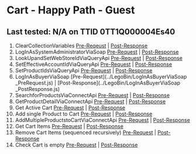 # Cart - Happy Path - Guest

## Last tested: N/A on TTID 0TT1Q000004Es40

1. ClearCollectionVariables [Pre-Reqeust](../LegoBin/ClearCollectionVariables_PreRequest.js) | [Post-Response](../LegoBin/ClearCollectionVariables_PostResponse.js)
1. LogInAsSystemAdministratorViaSoap [Pre-Request](../LegoBin/LogInAsSystemAdministratorViaSoap_PreRequest.js) | [Post-Response](../LegoBin/LogInAsSystemAdministratorViaSoap_PostResponse.js)
1. LookUpandSetWebStoreIdViaQueryApi [Pre-Request](../LegoBin/LookUpandSetWebStoreIdViaQueryApi_PreRequest.js) | [Post-Response](../LegoBin/LookUpandSetWebStoreIdViaQueryApi_PostResponse.js)
1. SetEffectiveAccountIdViaQueryApi [Pre-Request](../LegoBin/SetEffectiveAccountIdViaQueryApi_PreRequest.js) | [Post-Response](../LegoBin/SetEffectiveAccountIdViaQueryApi_PostResponse.js)
1. SetProductIdsViaQueryApi [Pre-Request](../LegoBin/SetProductIdsViaQueryApi_PreRequest.js) | [Post-Response](../LegoBin/SetProductIdsViaQueryApi_PostResponse.js)
1. LogInAsBuyerViaSoap [Pre-Request](../LegoBin/LogInAsBuyerViaSoap _PreRequest.js) | [Post-Response](../LegoBin/LogInAsBuyerViaSoap _PostResponse.js)
1. SearchforProductsViaConnectApi [Pre-Request](../LegoBin/SearchforProductsViaConnectApi_PreRequest.js) | [Post-Response](../LegoBin/SearchforProductsViaConnectApi_PostResponse.js)
1. GetProductDetailViaConnectApi [Pre-Request](../LegoBin/GetProductDetailViaConnectApi_PreRequest.js) | [Post-Response](../LegoBin/GetProductDetailViaConnectApi_PostResponse.js)
1. Get Active Cart [Pre-Request](../LegoBin/XYZ_PreRequest.js) | [Post-Response](../LegoBin/XYZ_PostResponse.js)
1. Add single Product to Cart [Pre-Request](../LegoBin/XYZ_PreRequest.js) | [Post-Response](../LegoBin/XYZ_PostResponse.js)
1. AddMultipleProductstoCartViaConnectApi [Pre-Request](../LegoBin/AddMultipleProductstoCartViaConnectApi_PreRequest.js) | [Post-Response](../LegoBin/AddMultipleProductstoCartViaConnectApi_PostResponse.js)
1. Get Cart Items [Pre-Request](../LegoBin/XYZ_PreRequest.js) | [Post-Response](../LegoBin/XYZ_PostResponse.js)
1. Remove Cart Items (sequenced recursively) [Pre-Request](../LegoBin/XYZ_PreRequest.js) | [Post-Response](../LegoBin/XYZ_PostResponse.js)
1. Check Cart is empty [Pre-Request](../LegoBin/XYZ_PreRequest.js) | [Post-Response](../LegoBin/XYZ_PostResponse.js)